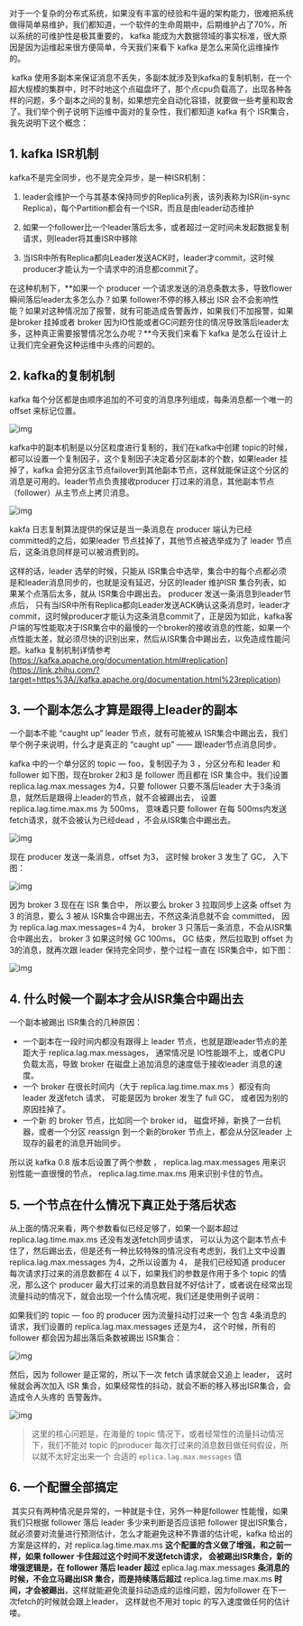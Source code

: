 

​		对于一个复杂的分布式系统，如果没有丰富的经验和牛逼的架构能力，很难把系统做得简单易维护，我们都知道，一个软件的生命周期中，后期维护占了70%，所以系统的可维护性是极其重要的， kafka 能成为大数据领域的事实标准，很大原因是因为运维起来很方便简单，今天我们来看下 kafka 是怎么来简化运维操作的。

​		kafka 使用多副本来保证消息不丢失，多副本就涉及到kafka的复制机制，在一个超大规模的集群中，时不时地这个点磁盘坏了，那个点cpu负载高了，出现各种各样的问题，多个副本之间的复制，如果想完全自动化容错，就要做一些考量和取舍了。我们举个例子说明下运维中面对的复杂性，我们都知道 kafka 有个 ISR集合，我先说明下这个概念：

## 1. kafka ISR机制

 kafka不是完全同步，也不是完全异步，是一种ISR机制：

1. leader会维护一个与其基本保持同步的Replica列表，该列表称为ISR(in-sync Replica)，每个Partition都会有一个ISR，而且是由leader动态维护

2. 如果一个follower比一个leader落后太多，或者超过一定时间未发起数据复制请求，则leader将其重ISR中移除

3. 当ISR中所有Replica都向Leader发送ACK时，leader才commit，这时候producer才能认为一个请求中的消息都commit了。



在这种机制下，**如果一个 producer 一个请求发送的消息条数太多，导致flower瞬间落后leader太多怎么办？如果 follower不停的移入移出 ISR 会不会影响性能？如果对这种情况加了报警，就有可能造成告警轰炸，如果我们不加报警，如果是broker 挂掉或者 broker 因为IO性能或者GC问题夯住的情况导致落后leader太多，这种真正需要报警情况怎么办呢？**今天我们来看下 kafka 是怎么在设计上让我们完全避免这种运维中头疼的问题的。



## 2. kafka的复制机制

kafka 每个分区都是由顺序追加的不可变的消息序列组成，每条消息都一个唯一的offset 来标记位置。


![img](https://tva1.sinaimg.cn/large/00831rSTgy1gd45rg3kgqj30ic09iq38.jpg)

kafka中的副本机制是以分区粒度进行复制的，我们在kafka中创建 topic的时候，都可以设置一个复制因子，这个复制因子决定着分区副本的个数，如果leader 挂掉了，kafka 会把分区主节点failover到其他副本节点，这样就能保证这个分区的消息是可用的。leader节点负责接收producer 打过来的消息，其他副本节点（follower）从主节点上拷贝消息。

![img](https://tva1.sinaimg.cn/large/00831rSTgy1gd45rj9o80j30ic0dq755.jpg)

kakfa 日志复制算法提供的保证是当一条消息在 producer 端认为已经 committed的之后，如果leader 节点挂掉了，其他节点被选举成为了 leader 节点后，这条消息同样是可以被消费到的。

这样的话，leader 选举的时候，只能从 ISR集合中选举，集合中的每个点都必须是和leader消息同步的，也就是没有延迟，分区的leader 维护ISR 集合列表，如果某个点落后太多，就从 ISR集合中踢出去。 producer 发送一条消息到leader节点后， 只有当ISR中所有Replica都向Leader发送ACK确认这条消息时，leader才commit，这时候producer才能认为这条消息commit了，正是因为如此，kafka客户端的写性能取决于ISR集合中的最慢的一个broker的接收消息的性能，如果一个点性能太差，就必须尽快的识别出来，然后从ISR集合中踢出去，以免造成性能问题。kafka 复制机制详情参考 [https://kafka.apache.org/documentation.html#replication](https://link.zhihu.com/?target=https%3A//kafka.apache.org/documentation.html%23replication)



## 3. 一个副本怎么才算是跟得上leader的副本

一个副本不能 “caught up” leader 节点，就有可能被从 ISR集合中踢出去，我们举个例子来说明，什么才是真正的 “caught up” —— 跟leader节点消息同步。

kafka 中的一个单分区的 topic — foo，复制因子为 3 ，分区分布和 leader 和 follower 如下图，现在broker 2和3 是 follower 而且都在 ISR 集合中。我们设置 replica.lag.max.messages 为4，只要 follower 只要不落后leader 大于3条消息，就然后是跟得上leader的节点，就不会被踢出去， 设置 replica.lag.time.max.ms 为 500ms， 意味着只要 follower 在每 500ms内发送fetch请求，就不会被认为已经dead ，不会从ISR集合中踢出去。

![img](https://tva1.sinaimg.cn/large/00831rSTgy1gd45rmi035j30ic092t8z.jpg)

现在 producer 发送一条消息，offset 为3， 这时候 broker 3 发生了 GC， 入下图：

![img](https://tva1.sinaimg.cn/large/00831rSTgy1gd45rq45xrj30ic0abwet.jpg)

因为 broker 3 现在在 ISR 集合中， 所以要么 broker 3 拉取同步上这条 offset 为3 的消息，要么 3 被从 ISR集合中踢出去，不然这条消息就不会 committed， 因为 replica.lag.max.messages=4 为4， broker 3 只落后一条消息，不会从ISR集合中踢出去， broker 3 如果这时候 GC 100ms， GC 结束，然后拉取到 offset 为3的消息，就再次跟 leader 保持完全同步，整个过程一直在 ISR集合中，如下图：

![img](https://tva1.sinaimg.cn/large/00831rSTgy1gd45rtjqwqj30ic0art93.jpg)



## 4. 什么时候一个副本才会从ISR集合中踢出去

一个副本被踢出 ISR集合的几种原因：

- 一个副本在一段时间内都没有跟得上 leader 节点，也就是跟leader节点的差距大于 replica.lag.max.messages， 通常情况是 IO性能跟不上，或者CPU 负载太高，导致 broker 在磁盘上追加消息的速度低于接收leader 消息的速度。
- 一个 broker 在很长时间内（大于 replica.lag.time.max.ms ）都没有向 leader 发送fetch 请求， 可能是因为 broker 发生了 full GC， 或者因为别的原因挂掉了。
- 一个新 的 broker 节点，比如同一个 broker id， 磁盘坏掉，新换了一台机器，或者一个分区 reassign 到一个新的broker 节点上，都会从分区leader 上现存的最老的消息开始同步。



所以说 kafka 0.8 版本后设置了两个参数 ， replica.lag.max.messages 用来识别性能一直很慢的节点， replica.lag.time.max.ms 用来识别卡住的节点。



## 5. 一个节点在什么情况下真正处于落后状态

从上面的情况来看，两个参数看似已经足够了，如果一个副本超过 replica.lag.time.max.ms 还没有发送fetch同步请求， 可以认为这个副本节点卡住了，然后踢出去，但是还有一种比较特殊的情况没有考虑到，我们上文中设置 replica.lag.max.messages 为4，之所以设置为 4， 是我们已经知道 producer 每次请求打过来的消息数都在 4 以下，如果我们的参数是作用于多个 topic 的情况，那么这个 producer 最大打过来的消息数目就不好估计了，或者说在经常出现流量抖动的情况下，就会出现一个什么情况呢，我们还是使用例子说明：



如果我们的 topic — foo 的 producer 因为流量抖动打过来一个 包含 4条消息的请求，我们设置的 replica.lag.max.messages 还是为4， 这个时候，所有的 follower 都会因为超出落后条数被踢出 ISR集合：

![img](https://tva1.sinaimg.cn/large/00831rSTgy1gd45rzlm2gj30ic0dujrr.jpg)



然后，因为 follower 是正常的，所以下一次 fetch 请求就会又追上 leader， 这时候就会再次加入 ISR 集合，如果经常性的抖动，就会不断的移入移出ISR集合，会造成令人头疼的 告警轰炸。



![img](https://tva1.sinaimg.cn/large/00831rSTgy1gd45s2ywbrj30ic0dkq3e.jpg)



> 这里的核心问题是，在海量的 topic 情况下，或者经常性的流量抖动情况下，我们不能对 topic 的producer 每次打过来的消息数目做任何假设，所以就不太好定出来一个 合适的 `eplica.lag.max.messages` 值



## 6. 一个配置全部搞定

​		其实只有两种情况是异常的，一种就是卡住，另外一种是follower 性能慢，如果我们只根据 follower 落后 leader 多少来判断是否应该把 follower 提出ISR集合，就必须要对流量进行预测估计，怎么才能避免这种不靠谱的估计呢，kafka 给出的方案是这样的，对 replica.lag.time.max.ms **这个配置的含义做了增强，和之前一样，如果 follower 卡住超过这个时间不发送fetch请求， 会被踢出ISR集合，新的增强逻辑是，在 follower 落后 leader 超过** eplica.lag.max.messages **条消息的时候，不会立马踢出ISR 集合，而是持续落后超过** replica.lag.time.max.ms **时间，才会被踢出**，这样就能避免流量抖动造成的运维问题，因为follower 在下一次fetch的时候就会跟上leader， 这样就也不用对 topic 的写入速度做任何的估计喽。